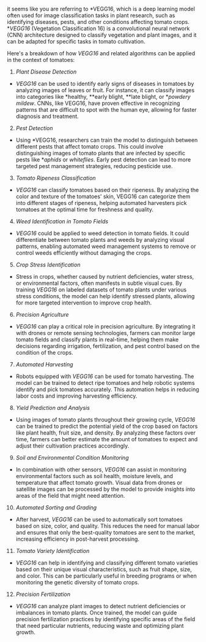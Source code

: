 it seems like you are referring to *VEGG16, which is a deep learning model often used for image classification tasks in plant research, such as identifying diseases, pests, and other conditions affecting tomato crops. **VEGG16* (Vegetation Classification 16) is a convolutional neural network (CNN) architecture designed to classify vegetation and plant images, and it can be adapted for specific tasks in tomato cultivation.

Here's a breakdown of how *VEGG16* and related algorithms can be applied in the context of tomatoes:

 1. *Plant Disease Detection*
   - *VEGG16* can be used to identify early signs of diseases in tomatoes by analyzing images of leaves or fruit. For instance, it can classify images into categories like *healthy, **early blight, **late blight, or **powdery mildew*. CNNs, like VEGG16, have proven effective in recognizing patterns that are difficult to spot with the human eye, allowing for faster diagnosis and treatment.

 2. *Pest Detection*
   - Using *VEGG16, researchers can train the model to distinguish between different pests that affect tomato crops. This could involve distinguishing images of tomato plants that are infected by specific pests like **aphids* or *whiteflies*. Early pest detection can lead to more targeted pest management strategies, reducing pesticide use.

 3. *Tomato Ripeness Classification*
   - *VEGG16* can classify tomatoes based on their ripeness. By analyzing the color and texture of the tomatoes' skin, VEGG16 can categorize them into different stages of ripeness, helping automated harvesters pick tomatoes at the optimal time for freshness and quality.

 4. *Weed Identification in Tomato Fields*
   - *VEGG16* could be applied to weed detection in tomato fields. It could differentiate between tomato plants and weeds by analyzing visual patterns, enabling automated weed management systems to remove or control weeds efficiently without damaging the crops.

 5. *Crop Stress Identification*
   - Stress in crops, whether caused by nutrient deficiencies, water stress, or environmental factors, often manifests in subtle visual cues. By training *VEGG16* on labeled datasets of tomato plants under various stress conditions, the model can help identify stressed plants, allowing for more targeted intervention to improve crop health.

 6. *Precision Agriculture*
   - *VEGG16* can play a critical role in precision agriculture. By integrating it with drones or remote sensing technologies, farmers can monitor large tomato fields and classify plants in real-time, helping them make decisions regarding irrigation, fertilization, and pest control based on the condition of the crops.

 7. *Automated Harvesting*
   - Robots equipped with *VEGG16* can be used for tomato harvesting. The model can be trained to detect ripe tomatoes and help robotic systems identify and pick tomatoes accurately. This automation helps in reducing labor costs and improving harvesting efficiency.

 8. *Yield Prediction and Analysis*
   - Using images of tomato plants throughout their growing cycle, *VEGG16* can be trained to predict the potential yield of the crop based on factors like plant health, fruit size, and density. By analyzing these factors over time, farmers can better estimate the amount of tomatoes to expect and adjust their cultivation practices accordingly.

 9. *Soil and Environmental Condition Monitoring*
   - In combination with other sensors, *VEGG16* can assist in monitoring environmental factors such as soil health, moisture levels, and temperature that affect tomato growth. Visual data from drones or satellite images can be processed by the model to provide insights into areas of the field that might need attention.

 10. *Automated Sorting and Grading*
   - After harvest, *VEGG16* can be used to automatically sort tomatoes based on size, color, and quality. This reduces the need for manual labor and ensures that only the best-quality tomatoes are sent to the market, increasing efficiency in post-harvest processing.

11. *Tomato Variety Identification*
   - *VEGG16* can help in identifying and classifying different tomato varieties based on their unique visual characteristics, such as fruit shape, size, and color. This can be particularly useful in breeding programs or when monitoring the genetic diversity of tomato crops.

 12. *Precision Fertilization*
   - *VEGG16* can analyze plant images to detect nutrient deficiencies or imbalances in tomato plants. Once trained, the model can guide precision fertilization practices by identifying specific areas of the field that need particular nutrients, reducing waste and optimizing plant growth.

